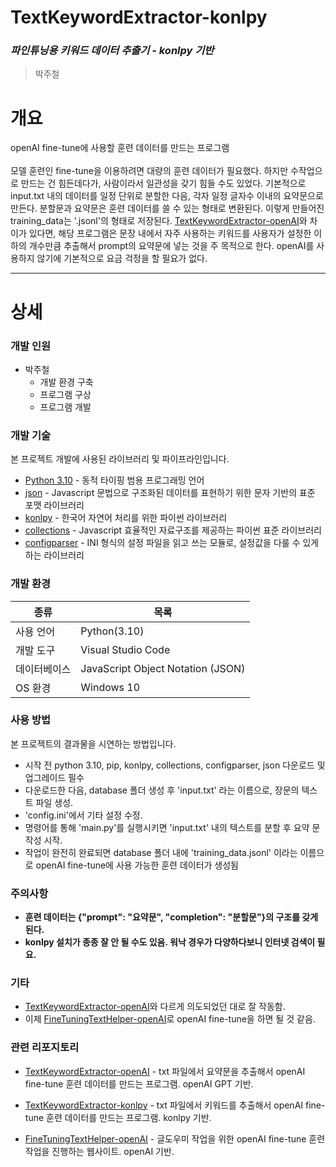 # TextKeywordExtractor-konlpy
### _파인튜닝용 키워드 데이터 추출기 - konlpy 기반_

>박주철

# 개요
openAI fine-tune에 사용할 훈련 데이터를 만드는 프로그램 <br><br>
모델 훈련인 fine-tune을 이용하려면 대량의 훈련 데이터가 필요했다. 하지만 수작업으로 만드는 건 힘든데다가, 사람이라서 일관성을 갖기 힘들 수도 있었다.
기본적으로 input.txt 내의 데이터를 일정 단위로 분할한 다음, 각자 일정 글자수 이내의 요약문으로 만든다. 분할문과 요약문은 훈련 데이터를 쓸 수 있는 형태로 변환된다. 이렇게 만들어진 training_data는 '.jsonl'의 형태로 저장된다.
[TextKeywordExtractor-openAI]와 차이가 있다면, 해당 프로그램은 문장 내에서 자주 사용하는 키워드를 사용자가 설정한 이하의 개수만큼 추출해서 prompt의 요약문에 넣는 것을 주 목적으로 한다. openAI를 사용하지 않기에 기본적으로 요금 걱정을 할 필요가 없다.
***

# 상세
### 개발 인원
 - 박주철
   - 개발 환경 구축
   - 프로그램 구상
   - 프로그램 개발

### 개발 기술
본 프로젝트 개발에 사용된 라이브러리 및 파이프라인입니다.
- [Python 3.10] - 동적 타이핑 범용 프로그래밍 언어
- [json] - Javascript  문법으로 구조화된 데이터를 표현하기 위한 문자 기반의 표준 포맷 라이브러리
- [konlpy] - 한국어 자연어 처리를 위한 파이썬 라이브러리
- [collections] - Javascript  효율적인 자료구조를 제공하는 파이썬 표준 라이브러리
- [configparser] - INI 형식의 설정 파일을 읽고 쓰는 모듈로, 설정값을 다룰 수 있게 하는 라이브러리

### 개발 환경
| 종류 | 목록 |
| ------ | ------ |
| 사용 언어 | Python(3.10) |
| 개발 도구 | Visual Studio Code |
| 데이터베이스 | JavaScript Object Notation (JSON) |
| OS 환경 | Windows 10 |

### 사용 방법
본 프로젝트의 결과물을 시연하는 방법입니다.
- 시작 전 python 3.10, pip, konlpy, collections, configparser, json 다운로드 및 업그레이드 필수
- 다운로드한 다음, database 폴더 생성 후 'input.txt' 라는 이름으로, 장문의 텍스트 파일 생성.
- 'config.ini'에서 기타 설정 수정.
- 명령어를 통해 'main.py'를 실행시키면 'input.txt' 내의 텍스트를 분할 후 요약 문 작성 시작.
- 작업이 완전히 완료되면 database 폴더 내에 'training_data.jsonl' 이라는 이름으로 openAI fine-tune에 사용 가능한 훈련 데이터가 생성됨

### 주의사항
- **훈련 데이터는 {"prompt": "요약문", "completion": "분할문"}의 구조를 갖게 된다.**
- **konlpy 설치가 종종 잘 안 될 수도 있음. 워낙 경우가 다양하다보니 인터넷 검색이 필요.**

### 기타
- [TextKeywordExtractor-openAI]와 다르게 의도되었던 대로 잘 작동함.
- 이제 [FineTuningTextHelper-openAI]로 openAI fine-tune을 하면 될 것 같음.

### 관련 리포지토리
- [TextKeywordExtractor-openAI] - txt 파일에서 요약문을 추출해서 openAI fine-tune 훈련 데이터를 만드는 프로그램. openAI GPT 기반.
- [TextKeywordExtractor-konlpy] - txt 파일에서 키워드를 추출해서 openAI fine-tune 훈련 데이터를 만드는 프로그램. konlpy 기반.
- [FineTuningTextHelper-openAI] - 글도우미 작업을 위한 openAI fine-tune 훈련 작업을 진행하는 웹사이트. openAI 기반.

   [TextKeywordExtractor-openAI]: <https://github.com/valur628/TextKeywordExtractor-openAI>
   [TextKeywordExtractor-konlpy]: <https://github.com/valur628/TextKeywordExtractor-konlpy>
   [FineTuningTextHelper-openAI]: <https://github.com/valur628/FineTuningTextHelper-openAI>
   [Python 3.10]: <https://www.python.org/downloads/release/python-3100/>
   [konlpy]: <https://konlpy.org/ko/latest/index.html>
   [json]: <https://www.json.org/json-en.html>
   [collections]: <https://docs.python.org/ko/3/library/collections.html>
   [configparser]: <https://docs.python.org/ko/3/library/configparser.html>
